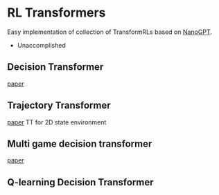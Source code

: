 # RL Transformers
Easy implementation of collection of TransformRLs based on [NanoGPT](https://github.com/karpathy/nanoGPT).

- Unaccomplished

## Decision Transformer
[paper](https://arxiv.org/abs/2106.01345)

## Trajectory Transformer
[paper](https://arxiv.org/abs/2106.02039)
TT for 2D state environment

## Multi game decision transformer
[paper]()

## Q-learning Decision Transformer
